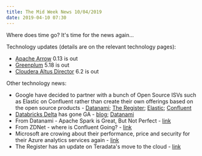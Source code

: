 ```yaml
---
title: The Mid Week News 10/04/2019
date: 2019-04-10 07:30
---
```

Where does time go?  It's time for the news again...
<!--more-->

Technology updates (details are on the relevant technology pages):

* [Apache Arrow](/technologies/apache-arrow/) 0.13 is out
* [Greenplum](/technologies/greenplum/) 5.18 is out
* [Cloudera Altus Director](/technologies/cloudera-altus/director/) 6.2 is out

Other technology news:

* Google have decided to partner with a bunch of Open Source ISVs such as Elastic on Confluent rather than create their own offerings based on the open source products - [Datanami](https://www.datanami.com/2019/04/09/google-extends-olive-branch-to-open-source-tech/); [The Register](https://www.theregister.co.uk/2019/04/09/google_cloud_keynote/);  [Elastic](https://www.elastic.co/blog/elastic-and-google-team-up-to-bring-a-more-native-elasticsearch-service-experience-on-google-cloud); [Confluent](https://www.confluent.io/blog/announcing-confluent-cloud-for-apache-kafka-native-service-on-google-cloud-platform)
* [Databricks Delta](/technologies/databricks-delta/) has gone GA - [blog](https://databricks.com/blog/2019/04/04/announcing-databricks-runtime-5-3.html); [Datanami](https://www.datanami.com/2019/04/08/how-databricks-keeps-data-quality-high-with-delta/)
* From Datanami - Apache Spark is Great, But Not Perfect - [link](https://www.datanami.com/2019/04/03/apache-spark-is-great-but-its-not-perfect/)
* From ZDNet - where is Confluent Going? - [link](https://www.zdnet.com/article/where-is-confluent-going/)
* Microsoft are crowing about their performance, price and security for their Azure analytics services again - [link](https://azure.microsoft.com/en-gb/blog/want-to-evaluate-your-cloud-analytics-provider-here-are-the-three-questions-to-ask/)
* The Register has an update on Teradata's move to the cloud - [link](https://www.theregister.co.uk/2019/04/08/teradata_vantage_as_a_service/)